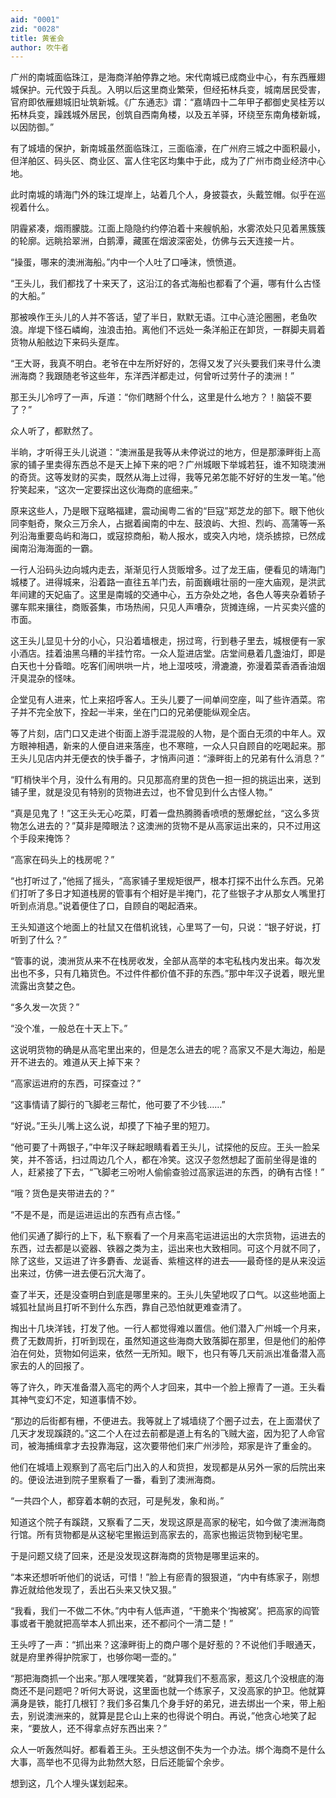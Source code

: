 ```yaml
---
aid: "0001"
zid: "0028"
title: 黄雀会
author: 吹牛者
---
```


广州的南城面临珠江，是海商洋舶停靠之地。宋代南城已成商业中心，有东西雁翅城保护。元代毁于兵乱。入明以后这里商业繁荣，但经拓林兵变，城南居民受害，官府即依雁翅城旧址筑新城。《广东通志》谓：“嘉靖四十二年甲子都御史吴桂芳以拓林兵变，躁践城外居民，创筑自西南角楼，以及五羊驿，环绕至东南角楼新城，以因防御。”

有了城墙的保护，新南城虽然面临珠江，三面临濠，在广州府三城之中面积最小，但洋舶区、码头区、商业区、富人住宅区均集中于此，成为了广州市商业经济中心地。

此时南城的靖海门外的珠江堤岸上，站着几个人，身披蓑衣，头戴笠帽。似乎在巡视着什么。

阴霾紧凑，烟雨朦胧。江面上隐隐约约停泊着十来艘帆船，水雾浓处只见着黑簇簇的轮廓。远眺拾翠洲，白鹅潭，藏匿在烟波深密处，仿佛与云天连接一片。

“操蛋，哪来的澳洲海船。”内中一个人吐了口唾沫，愤愤道。

“王头儿，我们都找了十来天了，这沿江的各式海船也都看了个遍，哪有什么古怪的大船。”

那被唤作王头儿的人并不答话，望了半日，默默无语。江中心涟沦圈圈，老鱼吹浪。岸堤下怪石嶙峋，浊浪击拍。离他们不远处一条洋船正在卸货，一群脚夫肩着货物从船舷边下来码头趸库。

“王大哥，我真不明白。老爷在中左所好好的，怎得又发了兴头要我们来寻什么澳洲海商？我跟随老爷这些年，东洋西洋都走过，何曾听过劳什子的澳洲！”

那王头儿冷哼了一声，斥道：“你们瞎掰个什么，这里是什么地方？！脑袋不要了？”

众人听了，都默然了。

半晌，才听得王头儿说道：“澳洲虽是我等从未停说过的地方，但是那濠畔街上高家的铺子里卖得东西总不是天上掉下来的吧？广州城眼下举城若狂，谁不知晓澳洲的奇货。这等发财的买卖，既然从海上过得，我等兄弟怎能不好好的生发一笔。”他狞笑起来，“这次一定要探出这伙海商的底细来。”

原来这些人，乃是眼下寇略福建，震动闽粤二省的“巨寇”郑芝龙的部下。眼下他伙同李魁奇，聚众三万余人，占据着闽南的中左、鼓浪屿、大担、烈屿、高蒲等一系列沿海重要岛屿和海口，或寇掠商船，勒人报水，或突入内地，烧杀掳掠，已然成闽南沿海海面的一霸。

一行人沿码头边向城内走去，渐渐见行人货贩增多。过了龙王庙，便看见的靖海门城楼了。进得城来，沿着路一直往五羊门去，前面巍峨壮丽的一座大庙观，是洪武年间建的天妃庙了。这里是南城的交通中心，五方杂处之地，各色人等夹杂着轿子骡车熙来攘往，商贩荟集，市场热闹，只见人声嘈杂，货摊连绵，一片买卖兴盛的市面。

这王头儿显见十分的小心，只沿着墙根走，拐过弯，行到巷子里去，城根便有一家小酒店。挂着油黑乌糟的半挂竹帘。一众人踅进店堂。店堂间悬着几盏油灯，即是白天也十分昏暗。吃客们闹哄哄一片，地上湿吱吱，滑漉漉，弥漫着菜香酒香油烟汗臭混杂的怪味。

企堂见有人进来，忙上来招呼客人。王头儿要了一间单间空座，叫了些许酒菜。帘子并不完全放下，拴起一半来，坐在门口的兄弟便能纵观全店。

等了片刻，店门口又走进个街面上游手混混般的人物，是个面白无须的中年人。双方眼神相遇，新来的人便自进来落座，也不寒暄，一众人只自顾自的吃喝起来。那王头儿见店内并无便衣的快手番子，才悄声问道：“濠畔街上的兄弟有什么消息？”

“盯梢快半个月，没什么有用的。只见那高府里的货色一担一担的挑运出来，送到铺子里，就是没见有特别的货物进去过，也不曾见到什么古怪人物。”

“真是见鬼了！”这王头无心吃菜，盯着一盘热腾腾香喷喷的葱爆蛇丝，“这么多货物怎么进去的？”莫非是障眼法？这澳洲的货物不是从高家运出来的，只不过用这个手段来掩饰？

“高家在码头上的栈房呢？”

“也打听过了，”他摇了摇头，“高家铺子里规矩很严，根本打探不出什么东西。兄弟们打听了多日才知道栈房的管事有个相好是半掩门，花了些银子才从那女人嘴里打听到点消息。”说着便住了口，自顾自的喝起酒来。

王头知道这个地面上的社鼠又在借机讹钱，心里骂了一句，只说：“银子好说，打听到了什么？”

“管事的说，澳洲货从来不在栈房收发，全部从高举的本宅私栈内发出来。每次发出也不多，只有几箱货色。不过件件都价值不菲的东西。”那中年汉子说着，眼光里流露出贪婪之色。

“多久发一次货？”

“没个准，一般总在十天上下。”

这说明货物的确是从高宅里出来的，但是怎么进去的呢？高家又不是大海边，船是开不进去的。难道从天上掉下来？

“高家运进府的东西，可探查过？”

“这事情请了脚行的飞脚老三帮忙，他可要了不少钱……”

“好说。”王头儿嘴上这么说，却摸了下袖子里的短刀。

“他可要了十两银子，”中年汉子眯起眼睛看着王头儿，试探他的反应。王头一脸呆笑，并不答话，扫过周边几个人，都在冷笑。这汉子忽然想起了面前坐得是谁的人，赶紧接了下去，“飞脚老三吩咐人偷偷查验过高家运进的东西，的确有古怪！”

“哦？货色是夹带进去的？”

“不是不是，而是运进运出的东西有点古怪。”

他们买通了脚行的上下，私下察看了一个月来高宅运进运出的大宗货物，运进去的东西，过去都是以瓷器、铁器之类为主，运出来也大致相同。可这个月就不同了，除了这些，又运进了许多麝香、龙诞香、紫檀这样的进去——最奇怪的是从来没运出来过，仿佛一进去便石沉大海了。

查了半天，还是没查明白到底是哪里来的。王头儿失望地叹了口气。以这些地面上城狐社鼠尚且打听不到什么东西，靠自己恐怕就更难查清了。

掏出十几块洋钱，打发了他。一行人都觉得难以置信。他们潜入广州城一个月来，费了无数周折，打听到现在，虽然知道这些海商大致落脚在那里，但是他们的船停泊在何处，货物如何运来，依然一无所知。眼下，也只有等几天前派出准备潜入高家去的人的回报了。

等了许久，昨天准备潜入高宅的两个人才回来，其中一个脸上擦青了一道。王头看其神气变幻不定，知道事情不妙。

“那边的后街都有栅，不便进去。我等就上了城墙绕了个圈子过去，在上面潜伏了几天才发现蹊跷的。”这二个人在过去前都是道上有名的飞贼大盗，因为犯了人命官司，被海捕缉拿才去投靠海寇，这次要带他们来广州涉险，郑家是许了重金的。

他们在城墙上观察到了高宅后门出入的人和货担，发现都是从另外一家的后院出来的。便设法进到院子里察看了一番，看到了澳洲海商。

“一共四个人，都穿着本朝的衣冠，可是髡发，象和尚。”

知道这个院子有蹊跷，又察看了二天，发现这原是高家的秘宅，如今做了澳洲海商行馆。所有货物都是从这秘宅里搬运到高家去的，高家也搬运货物到秘宅里。

于是问题又绕了回来，还是没发现这群海商的货物是哪里运来的。

“本来还想听听他们的说话，可惜！”脸上有瘀青的狠狠道，“内中有练家子，刚想靠近就给他发现了，丢出石头来又快又狠。”

“我看，我们一不做二不休。”内中有人低声道，“干脆来个‘掏被窝’。把高家的阎管事或者干脆就把高举本人抓出来，还不都问个一清二楚！”

王头哼了一声：“抓出来？这濠畔街上的商户哪个是好惹的？不说他们手眼通天，就是府里养得护院家丁，也够你喝一壶的。”

“那把海商抓一个出来。”那人嘿嘿笑着，“就算我们不惹高家，惹这几个没根底的海商还不是问题吧？听何大哥说，这里面也就一个练家子，又没高家的护卫。他就算满身是铁，能打几根钉？我们多召集几个身手好的弟兄，进去绑出一个来，带上船去，别说澳洲来的，就算是昆仑山上来的也得说个明白。再说，”他贪心地笑了起来，“要放人，还不得拿点好东西出来？”

众人一听轰然叫好。都看着王头。王头想这倒不失为一个办法。绑个海商不是什么大事，高举也不见得为此勃然大怒，日后还能留个余步。

想到这，几个人埋头谋划起来。
